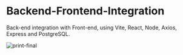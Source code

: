 # Backend-Frontend-Integration
Back-end integration with Front-end, using Vite, React, Node, Axios, Express and PostgreSQL.<br>

![print-final](https://github.com/user-attachments/assets/0972e455-5087-4dd1-814e-7c4cd6577249)

